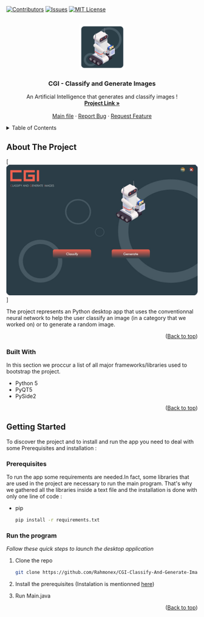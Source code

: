 <a name="readme-top"></a>

[![Contributors][contributors-shield]][contributors-url]
[![Issues][issues-shield]][issues-url]
[![MIT License][license-shield]][license-url]



<!-- PROJECT LOGO -->
<br />
<div align="center">
  <a href="https://github.com/Rahmonex/CGI-Classify-And-Generate-Image/tree/main/Images/Images/logoDeskApp.png">
    <img src="Images/logoDeskApp.png" alt="Logo" width="120" height="120">
  </a>

  <h3 align="center">CGI - Classify and Generate Images</h3>

  <p align="center">
    An Artificial Intelligence that generates and classify images !
    <br />
    <a href="https://github.com/Rahmonex/CGI-Classify-And-Generate-Image"><strong>Project Link »</strong></a>
    <br />
    <br />
    <a href="https://github.com/Rahmonex/CGI-Classify-And-Generate-Image/blob/main/main.py">Main file</a>
    ·
    <a href="https://github.com/Rahmonex/CGI-Classify-And-Generate-Image/issues">Report Bug</a>
    ·
    <a href="https://github.com/Rahmonex/CGI-Classify-And-Generate-Image/issues">Request Feature</a>
  </p>
</div>



<!-- TABLE OF CONTENTS -->
<details>
  <summary>Table of Contents</summary>
  <ol>
    <li>
      <a href="#about-the-project">About The Project</a>
      <ul>
        <li><a href="#built-with">Built With</a></li>
      </ul>
    </li>
    <li>
      <a href="#getting-started">Getting Started</a>
      <ul>
        <li><a href="#prerequisites">Prerequisites</a></li>
        <li><a href="#installation">Run the Program</a></li>
      </ul>
    </li>
    <li><a href="#contact">Contact</a></li>
  </ol>
</details>



<!-- ABOUT THE PROJECT -->
## About The Project

[![Home Screen][homescreen]]

The project represents an Python desktop app that uses the conventionnal neural network to help the user classify an image (in a category that we worked on) or to generate a random image.

<p align="right">(<a href="#readme-top">Back to top</a>)</p>



### Built With

In this section we proccur a list of all major frameworks/libraries used to bootstrap the project. 

* Python 5
* PyQT5
* PySide2


<p align="right">(<a href="#readme-top">Back to top</a>)</p>



<!-- GETTING STARTED -->
## Getting Started

To discover the project and to install and run the app you need to deal with some Prerequisites and installation :

### Prerequisites

To run the app some requirements are needed.In fact, some libraries that are used in the project are necessary to run the main program. 
That's why we gathered all the libraries inside a text file and the installation is done with only one line of code :
* pip
  ```sh
  pip install -r requirements.txt
  ```

### Run the program

_Follow these quick steps to launch the desktop application_

1. Clone the repo
   ```sh
   git clone https://github.com/Rahmonex/CGI-Classify-And-Generate-Image.git
   ```
2. Install the prerequisites (Instalation is mentionned <a href="#prerequisites">here</a>)
 
3. Run Main.java

<p align="right">(<a href="#readme-top">Back to top</a>)</p>




<!-- MARKDOWN LINKS & IMAGES -->
[contributors-shield]: https://img.shields.io/github/contributors/othneildrew/Best-README-Template.svg?style=for-the-badge
[contributors-url]: https://github.com/Rahmonex/CGI-Classify-And-Generate-Image/graphs/contributors
[issues-shield]: https://img.shields.io/github/issues/othneildrew/Best-README-Template.svg?style=for-the-badge
[issues-url]: https://github.com/Rahmonex/CGI-Classify-And-Generate-Image/issues
[license-shield]: https://img.shields.io/github/license/othneildrew/Best-README-Template.svg?style=for-the-badge
[license-url]: https://github.com/Rahmonex/CGI-Classify-And-Generate-Image/blob/main/LICENSE
[homescreen]: Images/homescreen.png
